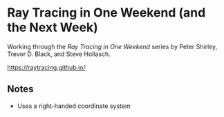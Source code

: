 # Ray Tracing in One Weekend (and the Next Week)

Working through the *Ray Tracing in One Weekend* series by Peter Shirley, Trevor D. Black, and Steve Hollasch.

https://raytracing.github.io/

## Notes
- Uses a right-handed coordinate system
